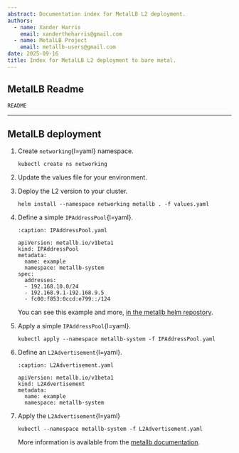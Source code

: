```yaml
---
abstract: Documentation index for MetalLB L2 deployment.
authors:
  - name: Xander Harris
    email: xandertheharris@gmail.com
  - name: MetalLB Project
    email: metallb-users@gmail.com
date: 2025-09-16
title: Index for MetalLB L2 deployment to bare metal.
---
```



## MetalLB Readme

```{toctree}
README
```

---

## MetalLB deployment

1. Create `networking`{l=yaml} namespace.

   ```{code-block} shell
   kubectl create ns networking
   ```

2. Update the values file for your environment.

3. Deploy the L2 version to your cluster.

   ```{code-block} shell
   helm install --namespace networking metallb . -f values.yaml
   ```

4. Define a simple `IPAddressPool`{l=yaml}.

   ```{code-block} yaml
   :caption: IPAddressPool.yaml

   apiVersion: metallb.io/v1beta1
   kind: IPAddressPool
   metadata:
     name: example
     namespace: metallb-system
   spec:
     addresses:
     - 192.168.10.0/24
     - 192.168.9.1-192.168.9.5
     - fc00:f853:0ccd:e799::/124
   ```

   You can see this example and more,
   [in the metallb helm repostory](https://github.com/metallb/metallb/blob/v0.15.2/configsamples/ipaddresspool_simple.yaml).

5. Apply a simple `IPAddressPool`{l=yaml}.

   ```{code-block} shell
   kubectl apply --namespace metallb-system -f IPAddressPool.yaml
   ```

6. Define an `L2Advertisement`{l=yaml}.

   ```{code-block} yaml
   :caption: L2Advertisement.yaml

   apiVersion: metallb.io/v1beta1
   kind: L2Advertisement
   metadata:
     name: example
     namespace: metallb-system
   ```

7. Apply the `L2Advertisement`{l=yaml}

   ```{code-block} shell
   kubectl --namespace metallb-system -f L2Advertisement.yaml
   ```

   More information is available from the
   [metallb documentation](https://metallb.universe.tf/configuration/#layer-2-configuration).
